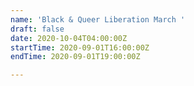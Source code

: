 ```yaml
---
name: 'Black & Queer Liberation March '
draft: false
date: 2020-10-04T04:00:00Z
startTime: 2020-09-01T16:00:00Z
endTime: 2020-09-01T19:00:00Z

---
```

